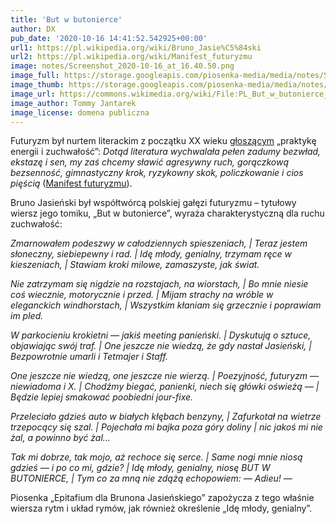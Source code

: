 ```yaml
---
title: 'But w butonierce'
author: DX
pub_date: '2020-10-16 14:41:52.542925+00:00'
url1: https://pl.wikipedia.org/wiki/Bruno_Jasie%C5%84ski
url2: https://pl.wikipedia.org/wiki/Manifest_futuryzmu
image: notes/Screenshot_2020-10-16_at_16.40.50.png
image_full: https://storage.googleapis.com/piosenka-media/media/notes/Screenshot_2020-10-16_at_16.40.50.png
image_thumb: https://storage.googleapis.com/piosenka-media/media/notes/Screenshot_2020-10-16_at_16.40.50.png.0x300_q85_upscale.png
image_url: https://commons.wikimedia.org/wiki/File:PL_But_w_butonierce_(Bruno_Jasie%C5%84ski)_009.jpg
image_author: Tommy Jantarek
image_license: domena publiczna
---
```


Futuryzm był  nurtem literackim z początku XX wieku [głoszącym](https://pl.wikipedia.org/wiki/Futuryzm) „praktykę energii i zuchwałość”:  _Dotąd literatura wychwalała pełen zadumy bezwład, ekstazę i sen, my zaś chcemy sławić agresywny ruch, gorączkową bezsenność, gimnastyczny krok, ryzykowny skok, policzkowanie i cios pięścią_ \([Manifest futuryzmu](https://pl.wikipedia.org/wiki/Manifest\_futuryzmu)\).

Bruno Jasieński był współtwórcą polskiej gałęzi futuryzmu – tytułowy wiersz jego tomiku, „But w butonierce”, wyraża charakterystyczną dla ruchu zuchwałość:

_Zmarnowałem podeszwy w całodziennych spieszeniach, |_
_Teraz jestem słoneczny, siebiepewny i rad. |_
_Idę młody, genialny, trzymam ręce w kieszeniach, |_
_Stawiam kroki milowe, zamaszyste, jak świat._

_Nie zatrzymam się nigdzie na rozstajach, na wiorstach, |_
_Bo mnie niesie coś wiecznie, motorycznie i przed. |_
_Mijam strachy na wróble w eleganckich windhorstach, |_
_Wszystkim kłaniam się grzecznie i poprawiam im pled._

_W parkocieniu krokietni — jakiś meeting panieński. |_
_Dyskutują o sztuce, objawiając swój traf. |_
_One jeszcze nie wiedzą, że gdy nastał Jasieński, |_
_Bezpowrotnie umarli i Tetmajer i Staff._

_One jeszcze nie wiedzą, one jeszcze nie wierzą. |_
_Poezyjność, futuryzm — niewiadoma i X. |_
_Chodźmy biegać, panienki, niech się główki oświeżą — |_
_Będzie lepiej smakować poobiedni jour\-fixe._

_Przeleciało gdzieś auto w białych kłębach benzyny, |_
_Zafurkotał na wietrze trzepocący się szal. |_
_Pojechała mi bajka poza góry doliny |_
_nic jakoś mi nie żal, a powinno być żal…_

_Tak mi dobrze, tak mojo, aż rechoce się serce. |_
_Same nogi mnie niosą gdzieś — i po co mi, gdzie? |_
_Idę młody, genialny, niosę BUT W BUTONIERCE, |_
_Tym co za mną nie zdążą echopowiem: — Adieu! —_

Piosenka „Epitafium dla Brunona Jasieńskiego” zapożycza z tego właśnie wiersza rytm i układ rymów, jak również określenie „Idę młody, genialny”.